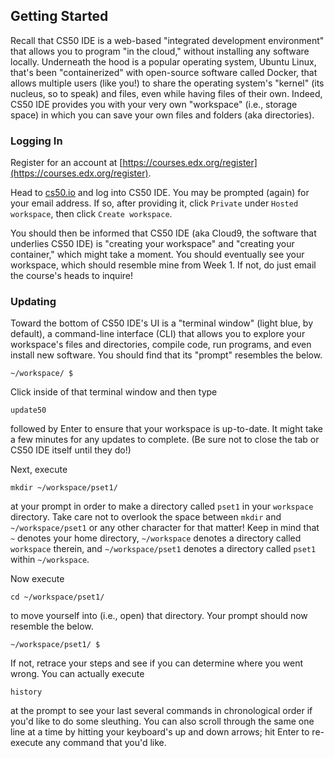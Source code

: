 
## Getting Started

Recall that CS50 IDE is a web-based "integrated development environment" that allows you to program "in the cloud," without installing any software locally. Underneath the hood is a popular operating system, Ubuntu Linux, that's been "containerized" with open-source software called Docker, that allows multiple users (like you!) to share the operating system's "kernel" (its nucleus, so to speak) and files, even while having files of their own. Indeed, CS50 IDE provides you with your very own "workspace" (i.e., storage space) in which you can save your own files and folders (aka directories).

### Logging In

Register for an account at [https://courses.edx.org/register](https://courses.edx.org/register).

Head to [cs50.io](https://cs50.io/) and log into CS50 IDE. You may be prompted (again) for your email address. If so, after providing it, click `Private` under `Hosted workspace`, then click `Create workspace`.

You should then be informed that CS50 IDE (aka Cloud9, the software that underlies CS50 IDE) is "creating your workspace" and "creating your container," which might take a moment. You should eventually see your workspace, which should resemble mine from Week 1. If not, do just email the course's heads to inquire!

### Updating

Toward the bottom of CS50 IDE's UI is a "terminal window" (light blue, by default), a command-line interface (CLI) that allows you to explore your workspace's files and directories, compile code, run programs, and even install new software. You should find that its "prompt" resembles the below.

```
~/workspace/ $
```

Click inside of that terminal window and then type

```
update50
```

followed by Enter to ensure that your workspace is up-to-date. It might take a few minutes for any updates to complete. (Be sure not to close the tab or CS50 IDE itself until they do!)

Next, execute

```
mkdir ~/workspace/pset1/
```

at your prompt in order to make a directory called `pset1` in your `workspace` directory. Take care not to overlook the space between `mkdir` and `~/workspace/pset1` or any other character for that matter!  Keep in mind that `~` denotes your home directory, `~/workspace` denotes a directory called `workspace` therein, and `~/workspace/pset1` denotes a directory called `pset1` within `~/workspace`.

Now execute

```
cd ~/workspace/pset1/
```

to move yourself into (i.e., open) that directory. Your prompt should now resemble the below.

```
~/workspace/pset1/ $
```

If not, retrace your steps and see if you can determine where you went wrong. You can actually execute

```
history
```

at the prompt to see your last several commands in chronological order if you'd like to do some sleuthing. You can also scroll through the same one line at a time by hitting your keyboard's up and down arrows; hit Enter to re-execute any command that you'd like.
